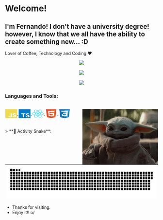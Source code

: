 
# Welcome!
## I'm Fernando! I don't have a university degree! however, I know that we all have the ability to create something new... :D
Lover of Coffee, Technology and Coding :heart:

<p align="center">
	<a href="https://github.com/SkylineNando/a_cool_blog">
		<img width="450em" src="https://github-readme-stats.vercel.app/api?username=SkylineNando&show_icons=true&theme=dracula&include_all_commits=true&count_private=true">
	</a>
</p>
 <p align="center">
	<a href="https://github.com/SkylineNando/a_cool_blog">
		<img width="450em" src="https://github-readme-streak-stats.herokuapp.com/?user=SkylineNando&include_all_commits=true&hide_border=true&theme=dracula">
	</a>
</p>
<p align="center">
	<a href="https://github.com/SkylineNando/a_cool_blog">
		<img width="450em" src="https://github-readme-stats.vercel.app/api/top-langs/?username=SkylineNando&layout=compact&langs_count=16&theme=dracula">
	</a>
</p>
 
### Languages and Tools:
<div style="display: inline_block"><br> <a href="https://github.com/SkylineNando">
  <img align="center" alt="Nando-Js" height="30" width="40" src="https://raw.githubusercontent.com/devicons/devicon/master/icons/javascript/javascript-plain.svg">
  <img align="center" alt="Nando-Ts" height="30" width="40" src="https://raw.githubusercontent.com/devicons/devicon/master/icons/typescript/typescript-plain.svg">
  <img align="center" alt="Nando-React" height="30" width="40" src="https://raw.githubusercontent.com/devicons/devicon/master/icons/react/react-original.svg">
  <img align="center" alt="Nando-HTML" height="30" width="40" src="https://raw.githubusercontent.com/devicons/devicon/master/icons/html5/html5-original.svg">
  <img align="center" alt="Nando-CSS" height="30" width="40" src="https://raw.githubusercontent.com/devicons/devicon/master/icons/css3/css3-original.svg">
  <img align="right" alt="Nando-yoda" src="https://github.com/SkylineNando/SkylineNando/blob/master/yoda.gif">  </a>
</div>
<br />
<br />
> **🐍 Activity Snake**:

|![github-contribution-grid-snake](https://github.com/SkylineNando/SkylineNando/blob/master/github-user-contribution.svg#gh-dark-mode-only)|
|---|
- Thanks for visiting. 
- Enjoy it!! o/
